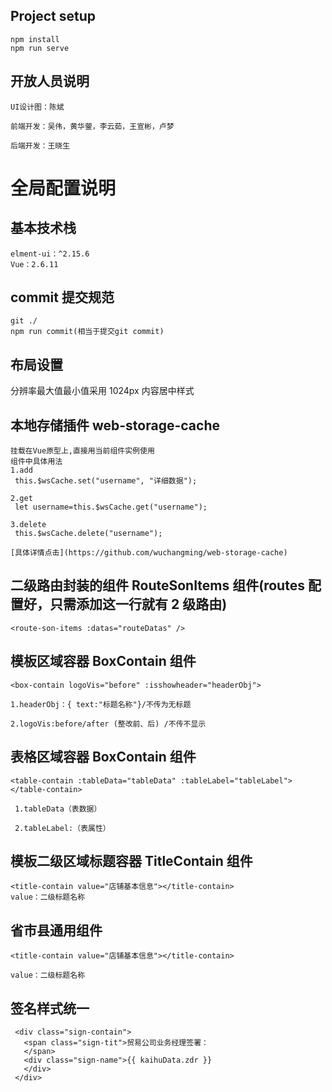 ## Project setup

```
npm install
npm run serve
```

## 开放人员说明

```
UI设计图：陈斌

前端开发：吴伟，黄华蓥，李云茹，王宣彬，卢梦

后端开发：王晓生

```

# 全局配置说明

## 基本技术栈

```
elment-ui：^2.15.6
Vue：2.6.11
```

## commit 提交规范

```
git ./
npm run commit(相当于提交git commit)
```

<!--  -->

## 布局设置

分辨率最大值最小值采用 1024px 内容居中样式

## 本地存储插件 web-storage-cache

```
挂载在Vue原型上,直接用当前组件实例使用
组件中具体用法
1.add
 this.$wsCache.set("username", "详细数据");

2.get
 let username=this.$wsCache.get("username");

3.delete
 this.$wsCache.delete("username");

[具体详情点击](https://github.com/wuchangming/web-storage-cache)
```

## 二级路由封装的组件 RouteSonItems 组件(routes 配置好，只需添加这一行就有 2 级路由)

```
<route-son-items :datas="routeDatas" />
```

## 模板区域容器 BoxContain 组件

```
<box-contain logoVis="before" :isshowheader="headerObj">

1.headerObj：{ text:"标题名称"}/不传为无标题

2.logoVis:before/after (整改前、后) /不传不显示
```

## 表格区域容器 BoxContain 组件

```
<table-contain :tableData="tableData" :tableLabel="tableLabel"></table-contain>

 1.tableData（表数据）

 2.tableLabel:（表属性）
```

## 模板二级区域标题容器 TitleContain 组件

```
<title-contain value="店铺基本信息"></title-contain>
value：二级标题名称
```

## 省市县通用组件

```
<title-contain value="店铺基本信息"></title-contain>

value：二级标题名称
```

## 签名样式统一

```
 <div class="sign-contain">
   <span class="sign-tit">贸易公司业务经理签署：
   </span>
   <div class="sign-name">{{ kaihuData.zdr }}
   </div>
 </div>
```

